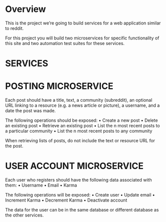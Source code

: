 # Overview

This is the project we’re going to build services for a web application
similar to reddit.

For this project you will build two microservices for specific functionality of this site and two automation test suites for these services.

# SERVICES
# POSTING MICROSERVICE
Each post should have a title, text, a community (subreddit), an optional URL linking to a resource (e.g. a news article or picture), a username, and a date the post was made.

The following operations should be exposed:
•	Create a new post
•	Delete an existing post
•	Retrieve an existing post
•	List the n most recent posts to a particular community
•	List the n most recent posts to any community

When retrieving lists of posts, do not include the text or resource URL for the post.
# USER ACCOUNT MICROSERVICE
Each user who registers should have the following data associated with them:
•	Username
•	Email
•	Karma

The following operations will be exposed:
•	Create user
•	Update email
•	Increment Karma
•	Decrement Karma
•	Deactivate account

The data for the user can be in the same database or different database as the other services.
